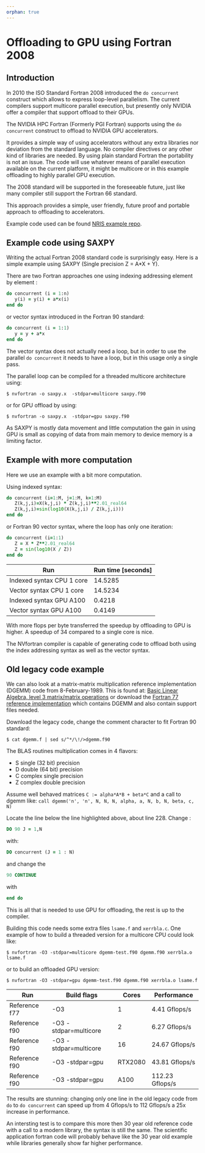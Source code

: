 ```yaml
---
orphan: true
---
```


# Offloading to GPU using Fortran 2008

## Introduction

In 2010 the ISO Standard Fortran 2008 introduced the `do concurrent` construct
which allows to express loop-level parallelism. The current compilers support multicore 
parallel execution, but presently only NVIDIA offer a compiler that support offload to their GPUs.

The NVIDIA HPC Fortran (Formerly PGI Fortran) supports using the `do
concurrent` construct to offload to NVIDIA GPU accelerators. 

It provides a simple way of using accelerators without any extra
libraries nor deviation from the standard language. No compiler
directives or any other kind of libraries are needed. By using plain
standard Fortran the portability is not an issue. The code will use whatever
means of parallel execution available on the current platform, it might be multicore
or in this example offloading to highly parallel GPU execution. 

The 2008 standard will be supported in the foreseeable future, just like many compiler
still support the Fortran 66 standard.

This approach provides a simple, user friendly, future proof and portable approach to
offloading to accelerators. 

Example code used can be found [NRIS example repo](https://gitlab.sigma2.no/training/sample_code/-/tree/master/Offload-ISO-Languages).

## Example code using SAXPY

Writing the actual Fortran 2008 standard code is surprisingly easy. Here is a
simple example using SAXPY (Single precision Z = A*X + Y).

There are two Fortran approaches one using indexing addressing
element by element :
```fortran
do concurrent (i = 1:n)
   y(i) = y(i) + a*x(i)
end do
```
or vector syntax introduced in the Fortran 90 standard:
```fortran
do concurrent (i = 1:1)
   y = y + a*x
end do
```

The vector syntax does not actually need a loop, but in order to use the
parallel `do concurrent` it needs to have a loop, but in this usage only a
single pass.

The parallel loop can be compiled for a threaded multicore architecture using:
```console
$ nvfortran -o saxpy.x  -stdpar=multicore saxpy.f90
```
or for GPU offload by using:
```console
$ nvfortran -o saxpy.x  -stdpar=gpu saxpy.f90
```

As SAXPY is mostly data movement and little computation the gain in using GPU
is small as copying of data from main memory to device memory is a limiting
factor.


## Example with more computation

Here we use an example with a bit more computation.

Using indexed syntax:

```fortran
do concurrent (i=1:M, j=1:M, k=1:M)
   Z(k,j,i)=X(k,j,i) * Z(k,j,i)**2.01_real64
   Z(k,j,i)=sin(log10(X(k,j,i) / Z(k,j,i)))
end do
```

or Fortran 90 vector syntax, where the loop has only one iteration:
```fortran
do concurrent (i=1:1)
   Z = X * Z**2.01_real64
   Z = sin(log10(X / Z))
end do
```

|   Run                      | Run time [seconds] |
|----------------------------|--------------------|
| Indexed syntax CPU  1 core | 14.5285            |
| Vector syntax  CPU  1 core | 14.5234            |
| Indexed syntax GPU  A100   |  0.4218            |
| Vector syntax  GPU  A100   |  0.4149            |

With more flops per byte transferred the speedup by offloading to
GPU is higher. A speedup of 34 compared to a single core is nice.

The NVfortran compiler is capable of generating code
to offload both using the index addressing syntax as well as
the vector syntax.


## Old legacy code example

We can also look at a matrix-matrix multiplication reference
implementation (DGEMM) code from 8-February-1989. This is found at:
[Basic Linear Algebra, level 3 matrix/matrix operations](http://www.netlib.org/blas/index.html#_level_3) or download the
[Fortran 77 reference implementation](http://www.netlib.org/blas/blas.tgz)
which contains DGEMM and also contain support files needed.

Download the legacy code, change the comment character to fit
Fortran 90 standard:
```console
$ cat dgemm.f | sed s/^*/\!/>dgemm.f90
```

The BLAS routines multiplication comes in 4 flavors:
- S single (32 bit) precision
- D double (64 bit) precision
- C complex single precision
- Z complex double precision


Assume well behaved matrices `C := alpha*A*B + beta*C` and a call to dgemm like: 
`call dgemm('n', 'n', N, N, N, alpha, a, N, b, N, beta, c, N)`

Locate the line below the line highlighted above, about line 228.
Change :
```fortran
DO 90 J = 1,N
```
with:
```fortran
DO concurrent (J = 1 : N)
```
and change the
```fortran
90 CONTINUE
```
with
```fortran
end do
```

This is all that is needed to use GPU for offloading, the rest is up to the
compiler.

Building this code needs some extra files `lsame.f` and `xerrbla.c`.
One example of how to build a threaded version for a multicore CPU could look
like:
```console
$ nvfortran -O3 -stdpar=multicore dgemm-test.f90 dgemm.f90 xerrbla.o lsame.f
```
or to build an offloaded GPU version:
```console
$ nvfortran -O3 -stdpar=gpu dgemm-test.f90 dgemm.f90 xerrbla.o lsame.f
```

| Run             | Build flags           | Cores | Performance     |
| --------------- | ----------------------|-------|-----------------|
| Reference f77   | -O3                   |   1   |   4.41 Gflops/s |
| Reference f90   | -O3 -stdpar=multicore |   2   |   6.27 Gflops/s |
| Reference f90   | -O3 -stdpar=multicore |  16   |  24.67 Gflops/s |
| Reference f90   | -O3 -stdpar=gpu       |RTX2080|  43.81 Gflops/s |
| Reference f90   | -O3 -stdpar=gpu       |  A100 | 112.23 Gflops/s |

The results are stunning: changing only one line in the old legacy
code from `do` to `do concurrent` can speed up from 4 Gflops/s to 112
Gflops/s a 25x increase in performance.

An intersting test is to compare this more then 30 year old reference code 
with a call to a modern library, the syntax is still the same. 
The scientific application fortran code will probably behave like the 30 year old example 
while libraries generally show far higher performance.  

